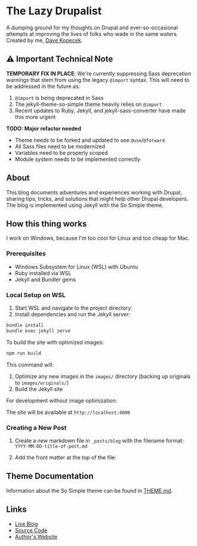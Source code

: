# The Lazy Drupalist

A dumping ground for my thoughts on Drupal and ever-so-occasional attempts at improving the lives of folks who wade in the same waters. Created by me, [Dave Kopecek](https://www.davekopecek.com/).

## ⚠️ Important Technical Note

**TEMPORARY FIX IN PLACE**: We're currently suppressing Sass deprecation warnings that stem from using the legacy `@import` syntax. This will need to be addressed in the future as:

1. `@import` is being deprecated in Sass
2. The jekyll-theme-so-simple theme heavily relies on `@import`
3. Recent updates to Ruby, Jekyll, and jekyll-sass-converter have made this more urgent

**TODO: Major refactor needed**
- Theme needs to be forked and updated to use `@use`/`@forward`
- All Sass files need to be modernized
- Variables need to be properly scoped
- Module system needs to be implemented correctly

## About

This blog documents adventures and experiences working with Drupal, sharing tips, tricks, and solutions that might help other Drupal developers. The blog is implemented using Jekyll with the So Simple theme.

## How this thing works

I work on Windows, because I'm too cool for Linux and too cheap for Mac. 

### Prerequisites
- Windows Subsystem for Linux (WSL) with Ubuntu
- Ruby installed via WSL
- Jekyll and Bundler gems

### Local Setup on WSL

1. Start WSL and navigate to the project directory:
2. Install dependencies and run the Jekyll server:
``` bash
bundle install
bundle exec jekyll serve
```

To build the site with optimized images:
``` bash
npm run build
```

This command will:
1. Optimize any new images in the `images/` directory (backing up originals to `images/originals/`)
2. Build the Jekyll site

For development without image optimization:

The site will be available at `http://localhost:4000`

### Creating a New Post

1. Create a new markdown file in `_posts/blog` with the filename format: `YYYY-MM-DD-title-of-post.md`

2. Add the front matter at the top of the file:

## Theme Documentation

Information about the So Simple theme can be found in [THEME.md](THEME.md).

## Links

- [Live Blog](https://github.com/davekopecek/the-lazy-drupalist)
- [Source Code](https://github.com/davekopecek/the-lazy-drupalist)
- [Author's Website](https://www.davekopecek.com/)

